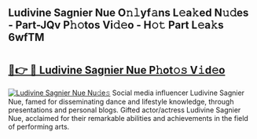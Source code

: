 ## Ludivine Sagnier Nue O𝚗𝚕yf𝚊ns L𝚎a𝚔ed N𝚞𝚍es - Part-JQv P𝚑𝚘tos Vi𝚍𝚎o - H𝚘𝚝 Part L𝚎a𝚔s 6wfTM

# <h2><a href="http://kf238hx.oniu.top/?m=Ludivine+Sagnier+Nue">🔗👉 🔴 Ludivine Sagnier Nue P𝚑ot𝚘𝚜 V𝚒d𝚎o</a></h2>

[![Ludivine Sagnier Nue Nu𝚍e𝚜](https://i.imgur.com/0qMVB7G.gif)](http://kf238hx.oniu.top/?m=Ludivine+Sagnier+Nue)
Social media influencer Ludivine Sagnier Nue, famed for disseminating dance and lifestyle knowledge, through presentations and personal blogs. Gifted actor/actress Ludivine Sagnier Nue, acclaimed for their remarkable abilities and achievements in the field of performing arts.  

